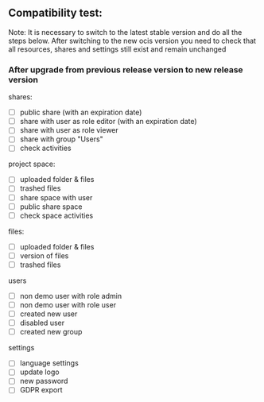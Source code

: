 ## Compatibility test:
Note: It is necessary to switch to the latest stable version and do all the steps below.
After switching to the new ocis version you need to check that all resources, shares and settings still exist and remain unchanged


### After upgrade from previous release version to new release version

shares:
- [ ] public share (with an expiration date)
- [ ] share with user as role editor (with an expiration date)
- [ ] share with user as role viewer
- [ ] share with group "Users"
- [ ] check activities

project space:
- [ ] uploaded folder & files
- [ ] trashed files
- [ ] share space with user
- [ ] public share space
- [ ] check space activities

files:
- [ ] uploaded folder & files
- [ ] version of files
- [ ] trashed files

users
- [ ] non demo user with role admin
- [ ] non demo user with role user
- [ ] created new user
- [ ] disabled user
- [ ] created new group

settings
- [ ] language settings
- [ ] update logo
- [ ] new password
- [ ] GDPR export
